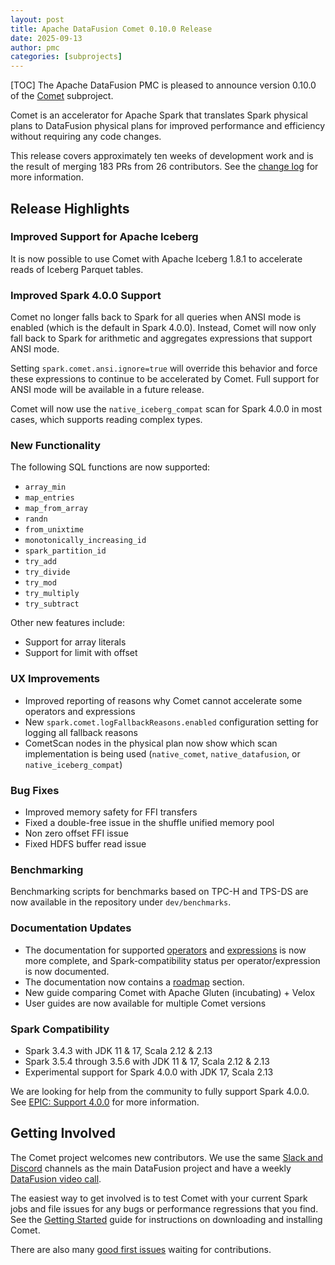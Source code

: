 ```yaml
---
layout: post
title: Apache DataFusion Comet 0.10.0 Release
date: 2025-09-13
author: pmc
categories: [subprojects]
---
```


<!--
{% comment %}
Licensed to the Apache Software Foundation (ASF) under one or more
contributor license agreements.  See the NOTICE file distributed with
this work for additional information regarding copyright ownership.
The ASF licenses this file to you under the Apache License, Version 2.0
(the "License"); you may not use this file except in compliance with
the License.  You may obtain a copy of the License at

http://www.apache.org/licenses/LICENSE-2.0

Unless required by applicable law or agreed to in writing, software
distributed under the License is distributed on an "AS IS" BASIS,
WITHOUT WARRANTIES OR CONDITIONS OF ANY KIND, either express or implied.
See the License for the specific language governing permissions and
limitations under the License.
{% endcomment %}
-->

[TOC]
The Apache DataFusion PMC is pleased to announce version 0.10.0 of the [Comet](https://datafusion.apache.org/comet/) subproject.

Comet is an accelerator for Apache Spark that translates Spark physical plans to DataFusion physical plans for
improved performance and efficiency without requiring any code changes.

This release covers approximately ten weeks of development work and is the result of merging 183 PRs from 26
contributors. See the [change log] for more information.

[change log]: https://github.com/apache/datafusion-comet/blob/main/dev/changelog/0.10.0.md

## Release Highlights

### Improved Support for Apache Iceberg

It is now possible to use Comet with Apache Iceberg 1.8.1 to accelerate reads of Iceberg Parquet tables.

### Improved Spark 4.0.0 Support

Comet no longer falls back to Spark for all queries when ANSI mode is enabled (which is the default in Spark 4.0.0). 
Instead, Comet will now only fall back to Spark for arithmetic and aggregates expressions that support ANSI mode.

Setting `spark.comet.ansi.ignore=true` will override this behavior and force these expressions to continue to be 
accelerated by Comet. Full support for ANSI mode will be available in a future release.

Comet will now use the `native_iceberg_compat` scan for Spark 4.0.0 in most cases, which supports reading complex types.

### New Functionality

The following SQL functions are now supported:
 
- `array_min`
- `map_entries`
- `map_from_array`
- `randn`
- `from_unixtime`
- `monotonically_increasing_id`
- `spark_partition_id`
- `try_add`
- `try_divide`
- `try_mod`
- `try_multiply`
- `try_subtract`

Other new features include:

- Support for array literals
- Support for limit with offset

### UX Improvements

- Improved reporting of reasons why Comet cannot accelerate some operators and expressions
- New `spark.comet.logFallbackReasons.enabled` configuration setting for logging all fallback reasons
- CometScan nodes in the physical plan now show which scan implementation is being used (`native_comet`, 
`native_datafusion`, or `native_iceberg_compat`)

### Bug Fixes

- Improved memory safety for FFI transfers
- Fixed a double-free issue in the shuffle unified memory pool
- Non zero offset FFI issue
- Fixed HDFS buffer read issue 

### Benchmarking

Benchmarking scripts for benchmarks based on TPC-H and TPS-DS are now available in the repository under `dev/benchmarks`.

### Documentation Updates

- The documentation for supported [operators] and [expressions] is now more complete, and Spark-compatibility status 
  per operator/expression is now documented.
- The documentation now contains a [roadmap] section.
- New guide comparing Comet with Apache Gluten (incubating) + Velox
- User guides are now available for multiple Comet versions

[operators]: https://datafusion.apache.org/comet/user-guide/latest/operators.html
[expressions]: https://datafusion.apache.org/comet/user-guide/latest/expressions.html
[roadmap]: https://datafusion.apache.org/comet/contributor-guide/roadmap.html

### Spark Compatibility

- Spark 3.4.3 with JDK 11 & 17, Scala 2.12 & 2.13
- Spark 3.5.4 through 3.5.6 with JDK 11 & 17, Scala 2.12 & 2.13
- Experimental support for Spark 4.0.0 with JDK 17, Scala 2.13

We are looking for help from the community to fully support Spark 4.0.0. See [EPIC: Support 4.0.0] for more information.

[EPIC: Support 4.0.0]: https://github.com/apache/datafusion-comet/issues/1637

## Getting Involved

The Comet project welcomes new contributors. We use the same [Slack and Discord] channels as the main DataFusion
project and have a weekly [DataFusion video call].

[Slack and Discord]: https://datafusion.apache.org/contributor-guide/communication.html#slack-and-discord
[DataFusion video call]: https://docs.google.com/document/d/1NBpkIAuU7O9h8Br5CbFksDhX-L9TyO9wmGLPMe0Plc8/edit?usp=sharing

The easiest way to get involved is to test Comet with your current Spark jobs and file issues for any bugs or
performance regressions that you find. See the [Getting Started] guide for instructions on downloading and installing
Comet.

[Getting Started]: https://datafusion.apache.org/comet/user-guide/installation.html

There are also many [good first issues] waiting for contributions.

[good first issues]: https://github.com/apache/datafusion-comet/contribute
